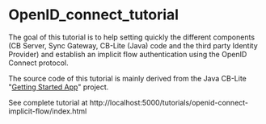 # OpenID\_connect\_tutorial

The goal of this tutorial is to help setting quickly the different components (CB Server, Sync Gateway, CB-Lite (Java) code and the third party Identity Provider) and establish an implicit flow authentication using the OpenID Connect protocol.

The source code of this tutorial is mainly derived from the Java CB-Lite "[Getting Started App](https://docs.couchbase.com/couchbase-lite/2.7/java-platform.html#building-a-getting-started-app)"
project.  

See complete tutorial at http://localhost:5000/tutorials/openid-connect-implicit-flow/index.html

